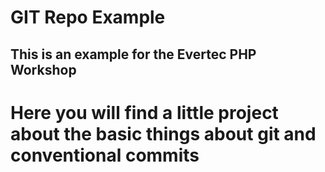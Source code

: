 # GIT Repo Example

## This is an example for the Evertec PHP Workshop

# Here you will find a little project about the basic things about git and conventional commits